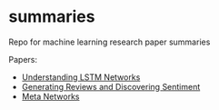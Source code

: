 # summaries
Repo for machine learning research paper summaries

Papers:
 - [Understanding LSTM Networks](https://github.com/bumic/summaries/tree/master/understanding_lstms_networks)
 - [Generating Reviews and Discovering Sentiment](https://github.com/bumic/summaries/tree/master/generating_reviews_discovering_sentiment)
 - [Meta Networks](https://github.com/bumic/summaries/tree/master/meta_networks)
